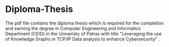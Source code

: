 # Diploma-Thesis

The pdf file contains the diploma thesis which is required for the completion and earning the degree in Computer Engineering and Informatics Department (CEID) in the Univeristy of Patras with title "Leveraging the use of Knowledge Graphs in TCP/IP Data analysis to enhance Cybersecurity" .

